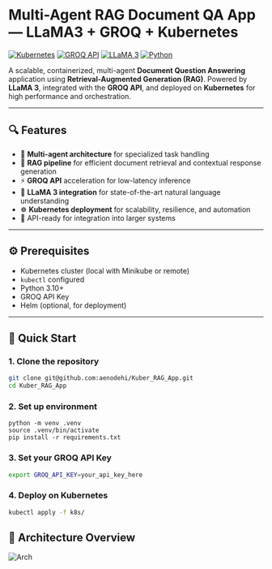 # Multi-Agent RAG Document QA App — LLaMA3 + GROQ + Kubernetes

[![Kubernetes](https://img.shields.io/badge/Kubernetes-Production%20Ready-326CE5?logo=kubernetes)](https://kubernetes.io/)
[![GROQ API](https://img.shields.io/badge/GROQ-API-00D8FF?logo=graphql)](https://groq.com/)
[![LLaMA 3](https://img.shields.io/badge/LLaMA-3-8B008B)](https://meta.ai/llama/)
[![Python](https://img.shields.io/badge/Python-3.10+-3776AB?logo=python)](https://www.python.org/)

A scalable, containerized, multi-agent **Document Question Answering** application using **Retrieval-Augmented Generation (RAG)**. Powered by **LLaMA 3**, integrated with the **GROQ API**, and deployed on **Kubernetes** for high performance and orchestration.

---

## 🔍 Features

- 🤖 **Multi-agent architecture** for specialized task handling
- 📄 **RAG pipeline** for efficient document retrieval and contextual response generation
- ⚡ **GROQ API** acceleration for low-latency inference
- 🦙 **LLaMA 3 integration** for state-of-the-art natural language understanding
- ☸️ **Kubernetes deployment** for scalability, resilience, and automation
- 🚀 API-ready for integration into larger systems

---

## ⚙️ Prerequisites

- Kubernetes cluster (local with Minikube or remote)
- `kubectl` configured
- Python 3.10+
- GROQ API Key
- Helm (optional, for deployment)

---

## 🚀 Quick Start

### 1. Clone the repository
```bash
git clone git@github.com:aenodehi/Kuber_RAG_App.git
cd Kuber_RAG_App
```
### 2. Set up environment
```
python -m venv .venv
source .venv/bin/activate
pip install -r requirements.txt

```
### 3. Set your GROQ API Key
```bash
export GROQ_API_KEY=your_api_key_here
```
### 4. Deploy on Kubernetes
```bash
kubectl apply -f k8s/
```
## 🧠 Architecture Overview
![Arch](./images/Arch.png)


